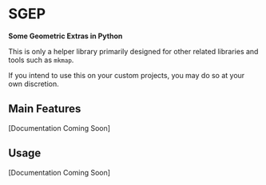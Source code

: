 # SGEP 

**Some Geometric Extras in Python** 

This is only a helper library primarily designed for other related libraries and tools such as `mkmap`. 

If you intend to use this on your custom projects, you may do so at your own discretion. 

## Main Features 

[Documentation Coming Soon]

## Usage 
[Documentation Coming Soon]
